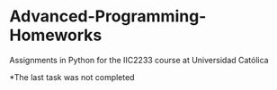 # Advanced-Programming-Homeworks
Assignments in Python for the IIC2233 course at Universidad Católica

*The last task was not completed
